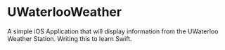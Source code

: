 # UWaterlooWeather

A simple iOS Application that will display information from the UWaterloo Weather Station.  Writing this to learn Swift.
